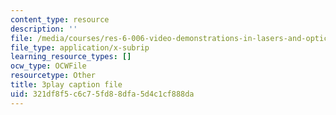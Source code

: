 ```yaml
---
content_type: resource
description: ''
file: /media/courses/res-6-006-video-demonstrations-in-lasers-and-optics-spring-2008/321df8f5c6c75fd88dfa5d4c1cf888da_Iqp7NxnwaGY.vtt
file_type: application/x-subrip
learning_resource_types: []
ocw_type: OCWFile
resourcetype: Other
title: 3play caption file
uid: 321df8f5-c6c7-5fd8-8dfa-5d4c1cf888da
---
```

